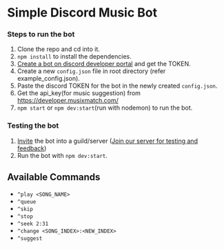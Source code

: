 # Simple Discord Music Bot

### Steps to run the bot

1. Clone the repo and cd into it.
2. `npm install` to install the dependencies.
3. [Create a bot on discord developer portal](CREATE_BOT.md) and get the TOKEN.
4. Create a new `config.json` file in root directory (refer example_config.json).
5. Paste the discord TOKEN for the bot in the newly created `config.json`.
6. Get the api_key(for music suggestion) from  https://developer.musixmatch.com/
6. `npm start` or `npm dev:start`(run with nodemon) to run the bot.

### Testing the bot

1. [Invite](CREATE_BOT.md) the bot into a guild/server ([Join our server for testing and feedback](https://discord.gg/yBB2bF))
2. Run the bot with `npm dev:start`.

## Available Commands

- `^play <SONG_NAME>`
- `^queue`
- `^skip`
- `^stop`
- `^seek 2:31`
- `^change <SONG_INDEX>:<NEW_INDEX>`
- `^suggest`
